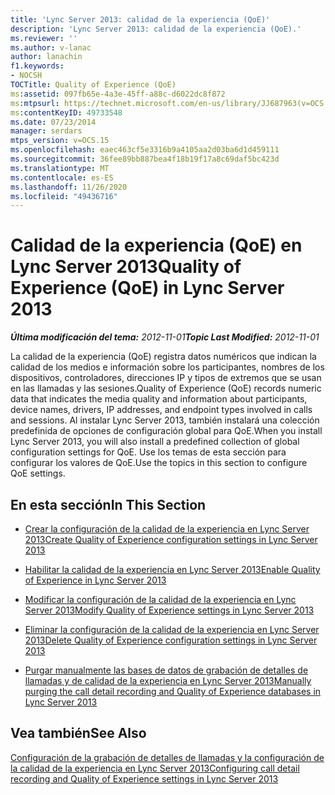 ```yaml
---
title: 'Lync Server 2013: calidad de la experiencia (QoE)'
description: 'Lync Server 2013: calidad de la experiencia (QoE).'
ms.reviewer: ''
ms.author: v-lanac
author: lanachin
f1.keywords:
- NOCSH
TOCTitle: Quality of Experience (QoE)
ms:assetid: 097fb65e-4a3e-45ff-a88c-d6022dc8f872
ms:mtpsurl: https://technet.microsoft.com/en-us/library/JJ687963(v=OCS.15)
ms:contentKeyID: 49733548
ms.date: 07/23/2014
manager: serdars
mtps_version: v=OCS.15
ms.openlocfilehash: eaec463cf5e3316b9a4105aa2d03ba6d1d459111
ms.sourcegitcommit: 36fee89bb887bea4f18b19f17a8c69daf5bc423d
ms.translationtype: MT
ms.contentlocale: es-ES
ms.lasthandoff: 11/26/2020
ms.locfileid: "49436716"
---
```

# <a name="quality-of-experience-qoe-in-lync-server-2013"></a><span data-ttu-id="8952a-103">Calidad de la experiencia (QoE) en Lync Server 2013</span><span class="sxs-lookup"><span data-stu-id="8952a-103">Quality of Experience (QoE) in Lync Server 2013</span></span>

<div data-xmlns="http://www.w3.org/1999/xhtml">

<div class="topic" data-xmlns="http://www.w3.org/1999/xhtml" data-msxsl="urn:schemas-microsoft-com:xslt" data-cs="https://msdn.microsoft.com/">

<div data-asp="https://msdn2.microsoft.com/asp">



</div>

<div id="mainSection">

<div id="mainBody"><span data-ttu-id="8952a-104">

<span> </span></span><span class="sxs-lookup"><span data-stu-id="8952a-104">

<span> </span></span></span>

<span data-ttu-id="8952a-105">_**Última modificación del tema:** 2012-11-01_</span><span class="sxs-lookup"><span data-stu-id="8952a-105">_**Topic Last Modified:** 2012-11-01_</span></span>

<span data-ttu-id="8952a-106">La calidad de la experiencia (QoE) registra datos numéricos que indican la calidad de los medios e información sobre los participantes, nombres de los dispositivos, controladores, direcciones IP y tipos de extremos que se usan en las llamadas y las sesiones.</span><span class="sxs-lookup"><span data-stu-id="8952a-106">Quality of Experience (QoE) records numeric data that indicates the media quality and information about participants, device names, drivers, IP addresses, and endpoint types involved in calls and sessions.</span></span> <span data-ttu-id="8952a-107">Al instalar Lync Server 2013, también instalará una colección predefinida de opciones de configuración global para QoE.</span><span class="sxs-lookup"><span data-stu-id="8952a-107">When you install Lync Server 2013, you will also install a predefined collection of global configuration settings for QoE.</span></span> <span data-ttu-id="8952a-108">Use los temas de esta sección para configurar los valores de QoE.</span><span class="sxs-lookup"><span data-stu-id="8952a-108">Use the topics in this section to configure QoE settings.</span></span>

<div>

## <a name="in-this-section"></a><span data-ttu-id="8952a-109">En esta sección</span><span class="sxs-lookup"><span data-stu-id="8952a-109">In This Section</span></span>

  - [<span data-ttu-id="8952a-110">Crear la configuración de la calidad de la experiencia en Lync Server 2013</span><span class="sxs-lookup"><span data-stu-id="8952a-110">Create Quality of Experience configuration settings in Lync Server 2013</span></span>](lync-server-2013-create-quality-of-experience-configuration-settings.md)

  - [<span data-ttu-id="8952a-111">Habilitar la calidad de la experiencia en Lync Server 2013</span><span class="sxs-lookup"><span data-stu-id="8952a-111">Enable Quality of Experience in Lync Server 2013</span></span>](lync-server-2013-enable-quality-of-experience.md)

  - [<span data-ttu-id="8952a-112">Modificar la configuración de la calidad de la experiencia en Lync Server 2013</span><span class="sxs-lookup"><span data-stu-id="8952a-112">Modify Quality of Experience settings in Lync Server 2013</span></span>](lync-server-2013-modify-quality-of-experience-settings.md)

  - [<span data-ttu-id="8952a-113">Eliminar la configuración de la calidad de la experiencia en Lync Server 2013</span><span class="sxs-lookup"><span data-stu-id="8952a-113">Delete Quality of Experience configuration settings in Lync Server 2013</span></span>](lync-server-2013-delete-quality-of-experience-configuration-settings.md)

  - [<span data-ttu-id="8952a-114">Purgar manualmente las bases de datos de grabación de detalles de llamadas y de calidad de la experiencia en Lync Server 2013</span><span class="sxs-lookup"><span data-stu-id="8952a-114">Manually purging the call detail recording and Quality of Experience databases in Lync Server 2013</span></span>](lync-server-2013-manually-purging-the-call-detail-recording-and-quality-of-experience-databases.md)

</div>

<div>

## <a name="see-also"></a><span data-ttu-id="8952a-115">Vea también</span><span class="sxs-lookup"><span data-stu-id="8952a-115">See Also</span></span>


[<span data-ttu-id="8952a-116">Configuración de la grabación de detalles de llamadas y la configuración de la calidad de la experiencia en Lync Server 2013</span><span class="sxs-lookup"><span data-stu-id="8952a-116">Configuring call detail recording and Quality of Experience settings in Lync Server 2013</span></span>](lync-server-2013-configuring-call-detail-recording-and-quality-of-experience-settings.md)  
  

<span data-ttu-id="8952a-117"></div>

</div>

<span> </span>

</div>

</div>

</span><span class="sxs-lookup"><span data-stu-id="8952a-117"></div>

</div>

<span> </span>

</div>

</div>

</span></span></div>

